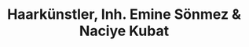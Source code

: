 ---
title: "Haarkünstler, Inh. Emine Sönmez & Naciye Kubat"
url: /radevormwald/haarkuenstler-inh-emine-soenmez-und-naciye-kubat/
shop: Friseur
---